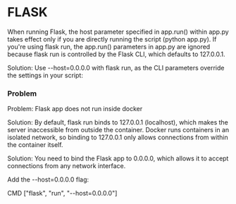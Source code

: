 # FLASK
When running Flask, the host parameter specified in app.run() within app.py takes effect only if you are directly running the script (python app.py). 
If you're using flask run, the app.run() parameters in app.py are ignored because flask run is controlled by the Flask CLI, which defaults to 127.0.0.1.

Solution: Use --host=0.0.0.0 with flask run, as the CLI parameters override the settings in your script:

### Problem

Problem:
Flask app does not run inside docker

Solution:
By default, flask run binds to 127.0.0.1 (localhost), which makes the server inaccessible from outside the container. 
Docker runs containers in an isolated network, so binding to 127.0.0.1 only allows connections from within the container itself.

Solution:
You need to bind the Flask app to 0.0.0.0, which allows it to accept connections from any network interface.

Add the --host=0.0.0.0 flag:

CMD ["flask", "run", "--host=0.0.0.0"]
